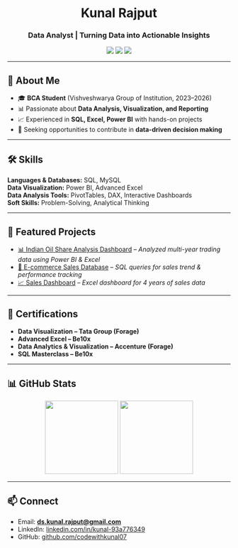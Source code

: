 <h1 align="center">Kunal Rajput</h1>
<h3 align="center">Data Analyst | Turning Data into Actionable Insights</h3>

<p align="center">
<a href="https://www.linkedin.com/in/kunal-93a776349/"><img src="https://img.shields.io/badge/-LinkedIn-blue?style=flat&logo=linkedin" /></a>
<a href="https://github.com/codewithkunal07"><img src="https://img.shields.io/badge/-GitHub-black?style=flat&logo=github" /></a>
<a href="mailto:ds.kunal.rajput@gmail.com"><img src="https://img.shields.io/badge/-Email%20Me-D14836?style=flat&logo=gmail&logoColor=white" /></a>
</p>

---

## 📌 About Me
- 🎓 **BCA Student** (Vishveshwarya Group of Institution, 2023–2026)
- 📊 Passionate about **Data Analysis, Visualization, and Reporting**
- 📈 Experienced in **SQL, Excel, Power BI** with hands-on projects
- 🎯 Seeking opportunities to contribute in **data-driven decision making**

---

## 🛠 Skills
**Languages & Databases:** SQL, MySQL  
**Data Visualization:** Power BI, Advanced Excel  
**Data Analysis Tools:** PivotTables, DAX, Interactive Dashboards  
**Soft Skills:** Problem-Solving, Analytical Thinking

---

## 📂 Featured Projects
- [📊 Indian Oil Share Analysis Dashboard](https://github.com/codewithkunal07) – *Analyzed multi-year trading data using Power BI & Excel*
- [🛒 E-commerce Sales Database](https://github.com/codewithkunal07) – *SQL queries for sales trend & performance tracking*
- [📈 Sales Dashboard](https://github.com/codewithkunal07) – *Excel dashboard for 4 years of sales data*

---

## 📜 Certifications
- **Data Visualization – Tata Group (Forage)**  
- **Advanced Excel – Be10x**  
- **Data Analytics & Visualization – Accenture (Forage)**  
- **SQL Masterclass – Be10x**

---

## 📊 GitHub Stats
<p align="center">
  <img src="https://github-readme-stats.vercel.app/api?username=codewithkunal07&show_icons=true&theme=dark" height="165"/>
  <img src="https://github-readme-streak-stats.herokuapp.com/?user=codewithkunal07&theme=dark" height="165"/>
</p>

---

## 📫 Connect
- Email: **ds.kunal.rajput@gmail.com**  
- LinkedIn: [linkedin.com/in/kunal-93a776349](https://www.linkedin.com/in/kunal-93a776349/)  
- GitHub: [github.com/codewithkunal07](https://github.com/codewithkunal07)
